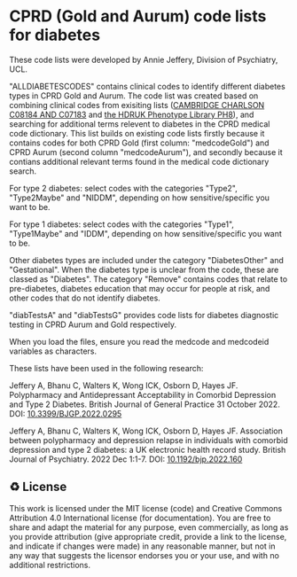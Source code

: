 # CPRD (Gold and Aurum) code lists for diabetes

These code lists were developed by Annie Jeffery, Division of Psychiatry, UCL.


"ALLDIABETESCODES" contains clinical codes to identify different diabetes types in CPRD Gold and Aurum. The code list was created based on combining clinical codes from exisiting lists ([CAMBRIDGE CHARLSON C08184 AND C07183](https://www.phpc.cam.ac.uk/pcu/research/research-groups/crmh/cprd_cam/codelists/v11/) and [the HDRUK Phenotype Library PH8](https://phenotypes.healthdatagateway.org/phenotypes/PH8/version/16/detail/)), and searching for additional terms relevent to diabetes in the CPRD medical code dictionary. This list builds on existing code lists firstly because it contains codes for both CPRD Gold (first column: "medcodeGold") and CPRD Aurum (second column "medcodeAurum"), and secondly because it contians additional relevant terms found in the medical code dictionary search. 

For type 2 diabetes: select codes with the categories "Type2", "Type2Maybe" and "NIDDM", depending on how sensitive/specific you want to be.

For type 1 diabetes: select codes with the categories "Type1", "Type1Maybe" and "IDDM", depending on how sensitive/specific you want to be.

Other diabetes types are included under the category "DiabetesOther" and "Gestational". When the diabetes type is unclear from the code, these are classed as "Diabetes". The category "Remove" contains codes that relate to pre-diabetes, diabetes education that may occur for people at risk, and other codes that do not identify diabetes.


"diabTestsA" and "diabTestsG" provides code lists for diabetes diagnostic testing in CPRD Aurum and Gold respectively. 


When you load the files, ensure you read the medcode and medcodeid variables as characters.


These lists have been used in the following research:

Jeffery A, Bhanu C, Walters K, Wong ICK, Osborn D, Hayes JF. Polypharmacy and Antidepressant Acceptability in Comorbid Depression and Type 2 Diabetes. British Journal of General Practice 31 October 2022. DOI: [10.3399/BJGP.2022.0295](https://doi.org/10.3399/BJGP.2022.0295)

Jeffery A, Bhanu C, Walters K, Wong ICK, Osborn D, Hayes JF. Association between polypharmacy and depression relapse in individuals with comorbid depression and type 2 diabetes: a UK electronic health record study. British Journal of Psychiatry. 2022 Dec 1:1-7. DOI: [10.1192/bjp.2022.160](https://www.cambridge.org/core/journals/the-british-journal-of-psychiatry/article/association-between-polypharmacy-and-depression-relapse-in-individuals-with-comorbid-depression-and-type-2-diabetes-a-uk-electronic-health-record-study/0E2777EA8E768BED2D11C5CCE6AFBB40)


♻️ License
---

This work is licensed under the MIT license (code) and Creative Commons Attribution 4.0 International license (for documentation).
You are free to share and adapt the material for any purpose, even commercially,
as long as you provide attribution (give appropriate credit, provide a link to the license,
and indicate if changes were made) in any reasonable manner, but not in any way that suggests the
licensor endorses you or your use, and with no additional restrictions.
